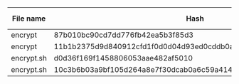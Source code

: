 |File name|Hash|Intel Source|
| ------ | ------ | ------ |
encrypt|87b010bc90cd7dd776fb42ea5b3f85d3|TrustedSec|
encrypt|11b1b2375d9d840912cfd1f0d0d04d93ed0cddb0ae4ddb550a5b62cd044d6b66|TrustedSec|
encrypt.sh|d0d36f169f1458806053aae482af5010|TrustedSec|
encrypt.sh|10c3b6b03a9bf105d264a8e7f30dcab0a6c59a414529b0af0a6bd9f1d2984459|TrustedSec|
